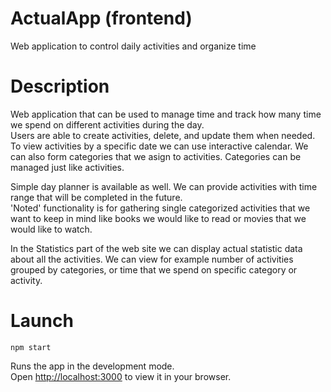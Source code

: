 # ActualApp (frontend)
Web application to control daily activities and organize time

# Description
Web application that can be used to manage time and track how many time we spend on different activities during the day.  
Users are able to create activities, delete, and update them when needed. To view activities by a specific date we can use interactive calendar.
We can also form categories that we asign to activities. Categories can be managed just like activities.

Simple day planner is available as well. We can provide activities with time range that will be completed in the future.  
'Noted' functionality is for gathering single categorized activities that we want to keep in mind like books we would like to read or movies that we would like to watch.  

In the Statistics part of the web site we can display actual statistic data about all the activities. We can view for example number of activities grouped by categories, or time that we spend on specific category or activity.  

# Launch 

`npm start`

Runs the app in the development mode.\
Open [http://localhost:3000](http://localhost:3000) to view it in your browser.

